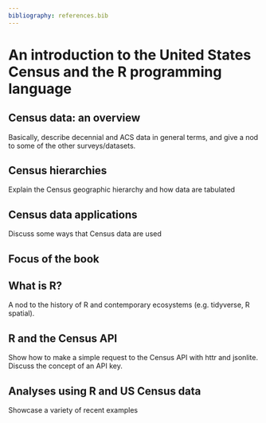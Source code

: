 ```yaml
---
bibliography: references.bib
---
```


# An introduction to the United States Census and the R programming language



## Census data: an overview

Basically, describe decennial and ACS data in general terms, and give a nod to some of the other surveys/datasets.

## Census hierarchies

Explain the Census geographic hierarchy and how data are tabulated

## Census data applications

Discuss some ways that Census data are used

## Focus of the book

## What is R?

A nod to the history of R and contemporary ecosystems (e.g. tidyverse, R spatial).

## R and the Census API

Show how to make a simple request to the Census API with httr and jsonlite. Discuss the concept of an API key.

## Analyses using R and US Census data

Showcase a variety of recent examples
